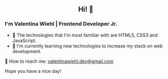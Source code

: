 ### 

<h2 align="center"> Hi! 💛 </h2>

<h3> I'm Valentina Wiehl | Frontend Developer Jr. </h3>

<ul>
<li>🍄 The technologies that I'm most familiar with are HTML5, CSS3 and JavaScript. </li>
<li>🌼 I'm currently learning new technologies to increase my stack on web development. </li>
</ul>
  
📩 How to reach me: valentinawiehl.dev@gmail.com

Hope you have a nice day!





<!--
**wiehl-valentina/wiehl-valentina** is a ✨ _special_ ✨ repository because its `README.md` (this file) appears on your GitHub profile.

Here are some ideas to get you started:

- 🔭 I’m currently working on ...
- 🌱 I’m currently learning ...
- 👯 I’m looking to collaborate on ...
- 🤔 I’m looking for help with ...
- 💬 Ask me about ...
- 📫 How to reach me: ...
- 😄 Pronouns: ...
- ⚡ Fun fact: ...
-->
